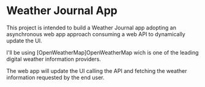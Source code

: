 # Weather Journal App
This project is intended to build a Weather Journal app adopting an asynchronous web app approach consuming a web API to dynamically update the UI.

I'll be using [OpenWeatherMap]OpenWeatherMap wich is one of the leading digital weather information providers.

The web app will update the UI calling the API and fetching the weather information requested by the end user.


[OWM]: <https://openweathermap.org/>
